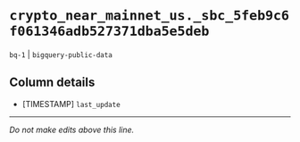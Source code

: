 # `crypto_near_mainnet_us._sbc_5feb9c6f061346adb527371dba5e5deb`
`bq-1` | `bigquery-public-data`

## Column details
* [TIMESTAMP] `last_update`

-------------------------------------------------------------------------------
*Do not make edits above this line.*
